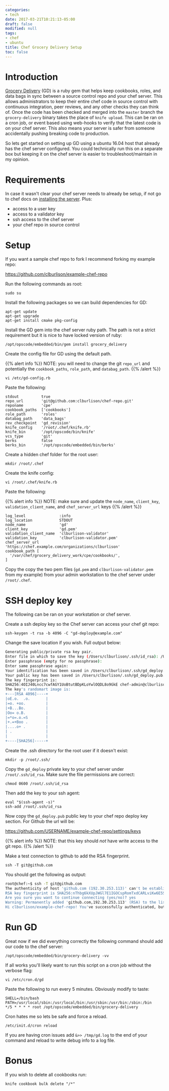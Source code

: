 ```yaml
---
categories:
- tech
date: 2017-03-21T10:21:13-05:00
draft: false
modified: null
tags:
- chef
- ubuntu
title: Chef Grocery Delivery Setup
toc: false
---
```


# Introduction

[Grocery Delivery](https://github.com/facebook/grocery-delivery) (GD) is a ruby gem that helps keep cookbooks, roles, and data bags in sync between a source control repo and your chef server. This allows administrators to keep their entire chef code in source control with continuous integration, peer reviews, and any other checks they can think of. Once the code has been checked and merged into the `master` branch the `grocery-delivery` binary takes the place of `knife upload`. This can be ran on a cron job, or event based using web-hooks to verify that the latest code is on your chef server. This also means your server is safer from someone accidentally pushing breaking code to production.

So lets get started on setting up GD using a ubuntu 16.04 host that already has the chef server configured. You could technically run this on a separate box but keeping it on the chef server is easier to troubleshoot/maintain in my opinion.

# Requirements

In case it wasn't clear your chef server needs to already be setup, if not go to chef docs on [installing the server](https://docs.chef.io/install_server.html). Plus:

* access to a user key
* access to a validator key
* ssh access to the chef server
* your chef repo in source control

# Setup

If you want a sample chef repo to fork I recommend forking my example repo:

https://github.com/clburlison/example-chef-repo

Run the following commands as root:

    sudo su

Install the following packages so we can build dependencies for GD:

    apt-get update
    apt-get upgrade
    apt-get install cmake pkg-config

Install the GD gem into the chef server ruby path. The path is not a strict requirement but it is nice to have locked version of ruby:

    /opt/opscode/embedded/bin/gem install grocery_delivery

Create the config file for GD using the default path.

{{% alert info %}}
NOTE: you will need to change the git `repo_url` and potentially the `cookbook_paths`, `role_path`, and `databag_path`.
{{% /alert %}}


    vi /etc/gd-config.rb

Paste the following:

    stdout          true
    repo_url        'git@github.com:clburlison/chef-repo.git'
    reponame        'cpe'
    cookbook_paths  ['cookbooks']
    role_path       'roles'
    databag_path    'data_bags'
    rev_checkpoint  'gd_revision'
    knife_config    '/root/.chef/knife.rb'
    knife_bin       '/opt/opscode/bin/knife'
    vcs_type        'git'
    berks           false
    berks_bin       '/opt/opscode/embedded/bin/berks'

Create a hidden chef folder for the root user:

    mkdir /root/.chef

Create the knife config:

    vi /root/.chef/knife.rb

Paste the following:

{{% alert info %}}
NOTE: make sure and update the `node_name`, `client_key`, `validation_client_name`, and `chef_server_url` keys
{{% /alert %}}

    log_level               :info
    log_location            STDOUT
    node_name               'gd'
    client_key              'gd.pem'
    validation_client_name  'clburlison-validator'
    validation_key          'clburlison-validator.pem'
    chef_server_url         'https://chef.example.com/organizations/clburlison'
    cookbook_path [
      '/var/chef/grocery_delivery_work/cpe/cookbooks/',
    ]

Copy the copy the two pem files (`gd.pem` and `clburlison-validator.pem` from my example) from your admin workstation to the chef server under `/root/.chef`.

# SSH deploy key

The following can be ran on your workstation or chef server.

Create a ssh deploy key so the Chef server can access your chef git repo:

    ssh-keygen -t rsa -b 4096 -C "gd-deploy@example.com"

Change the save location if you wish. Full output below:

```bash
Generating public/private rsa key pair.
Enter file in which to save the key (/Users/clburlison/.ssh/id_rsa): /Users/clburlison/.ssh/gd_deploy
Enter passphrase (empty for no passphrase):
Enter same passphrase again:
Your identification has been saved in /Users/clburlison/.ssh/gd_deploy.
Your public key has been saved in /Users/clburlison/.ssh/gd_deploy.pub.
The key fingerprint is:
SHA256:4OIJ40Lncc7cwfAGY1UoBtutBDpKLoYwlOQDL8o9GkE chef-admin@clburlison.com
The key's randomart image is:
+---[RSA 4096]----+
|oE.o.  .o.       |
|=o. +oo.         |
|+B...Bo.         |
|Oo= o.B.         |
|=*o=.o.=S        |
|+.=+Boo .        |
|....o+ .         |
| .               |
|                 |
+----[SHA256]-----+
```

Create the .ssh directory for the root user if it doesn't exist:

    mkdir -p /root/.ssh/

Copy the `gd_deploy` private key to your chef server under `/root/.ssh/id_rsa`. Make sure the file permissions are correct:

    chmod 0600 /root/.ssh/id_rsa

Then add the key to your ssh agent:

    eval "$(ssh-agent -s)"
    ssh-add /root/.ssh/id_rsa

Now copy the `gd_deploy.pub` public key to your chef repo deploy key section. For Github the url will be:

https://github.com/USERNAME/example-chef-repo/settings/keys

{{% alert info %}}
NOTE: that this key should *not* have write access to the git repo.
{{% /alert %}}

Make a test connection to github to add the RSA fingerprint.

    ssh -T git@github.com

You should get the following as output:

```bash
root@chef:~$ ssh -T git@github.com
The authenticity of host 'github.com (192.30.253.113)' can't be established.
RSA key fingerprint is SHA256:nThbg6kXUpJWGl7E1IGOCspRomTxdCARLviKw6E5SY8.
Are you sure you want to continue connecting (yes/no)? yes
Warning: Permanently added 'github.com,192.30.253.113' (RSA) to the list of known hosts.
Hi clburlison/example-chef-repo! You've successfully authenticated, but GitHub does not provide shell access.
```

# Run GD

Great now if we did everything correctly the following command should add our code to the chef server:

    /opt/opscode/embedded/bin/grocery-delivery -vv


If all works you'll likely want to run this script on a cron job without the verbose flag:

    vi /etc/cron.d/gd

Paste the following to run every 5 minutes. Obviously modify to taste:

    SHELL=/bin/bash
    PATH=/usr/local/sbin:/usr/local/bin:/usr/sbin:/usr/bin:/sbin:/bin
    */5 * * * * root /opt/opscode/embedded/bin/grocery-delivery

Cron hates me so lets be safe and force a reload.

    /etc/init.d/cron reload

If you are having cron issues add `&>> /tmp/gd.log` to the end of your command and reload to write debug info to a log file.


# Bonus

If you wish to delete all cookbooks run:

    knife cookbook bulk delete "/*"
